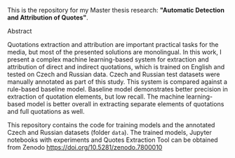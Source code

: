 This is the repository for my Master thesis research: **"Automatic Detection and Attribution of Quotes"**.

Abstract

Quotations extraction and attribution are important practical tasks for the media, but most of the presented solutions are monolingual. In this work, I present a complex machine learning-based system for extraction and attribution of direct and indirect quotations, which is trained on English and tested on Czech and Russian data. Czech and Russian test datasets were manually annotated as part of this study. This system is compared against a rule-based baseline model. Baseline model demonstrates better precision in extraction of quotation elements, but low recall. The machine learning-based model is better overall in extracting separate elements of quotations and full quotations as well.


This repository contains the code for training models and the annotated Czech and Russian datasets (folder `data`). The trained models, Jupyter notebooks with experiments and Quotes Extraction Tool can be obtained from Zenodo https://doi.org/10.5281/zenodo.7800010